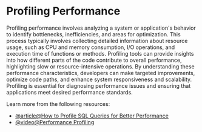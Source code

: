 # Profiling Performance

Profiling performance involves analyzing a system or application's behavior to identify bottlenecks, inefficiencies, and areas for optimization. This process typically involves collecting detailed information about resource usage, such as CPU and memory consumption, I/O operations, and execution time of functions or methods. Profiling tools can provide insights into how different parts of the code contribute to overall performance, highlighting slow or resource-intensive operations. By understanding these performance characteristics, developers can make targeted improvements, optimize code paths, and enhance system responsiveness and scalability. Profiling is essential for diagnosing performance issues and ensuring that applications meet desired performance standards.

Learn more from the following resources:

- [@article@How to Profile SQL Queries for Better Performance](https://servebolt.com/articles/profiling-sql-queries/)
- [@video@Performance Profiling](https://www.youtube.com/watch?v=MaauQTeGg2k)
